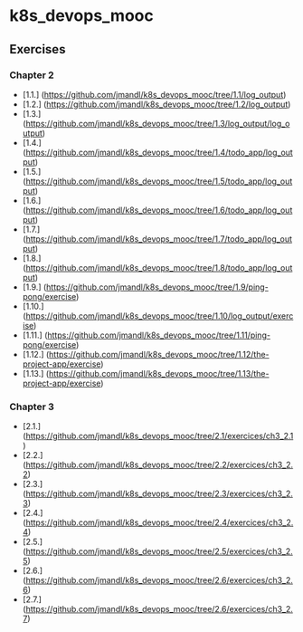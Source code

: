 # k8s_devops_mooc

## Exercises

### Chapter 2

- [1.1.] (https://github.com/jmandl/k8s_devops_mooc/tree/1.1/log_output)
- [1.2.] (https://github.com/jmandl/k8s_devops_mooc/tree/1.2/log_output)
- [1.3.] (https://github.com/jmandl/k8s_devops_mooc/tree/1.3/log_output/log_output)
- [1.4.] (https://github.com/jmandl/k8s_devops_mooc/tree/1.4/todo_app/log_output)
- [1.5.] (https://github.com/jmandl/k8s_devops_mooc/tree/1.5/todo_app/log_output)
- [1.6.] (https://github.com/jmandl/k8s_devops_mooc/tree/1.6/todo_app/log_output)
- [1.7.] (https://github.com/jmandl/k8s_devops_mooc/tree/1.7/todo_app/log_output)
- [1.8.] (https://github.com/jmandl/k8s_devops_mooc/tree/1.8/todo_app/log_output)
- [1.9.] (https://github.com/jmandl/k8s_devops_mooc/tree/1.9/ping-pong/exercise)
- [1.10.] (https://github.com/jmandl/k8s_devops_mooc/tree/1.10/log_output/exercise)
- [1.11.] (https://github.com/jmandl/k8s_devops_mooc/tree/1.11/ping-pong/exercise)
- [1.12.] (https://github.com/jmandl/k8s_devops_mooc/tree/1.12/the-project-app/exercise)
- [1.13.] (https://github.com/jmandl/k8s_devops_mooc/tree/1.13/the-project-app/exercise)

### Chapter 3

- [2.1.] (https://github.com/jmandl/k8s_devops_mooc/tree/2.1/exercices/ch3_2.1)
- [2.2.] (https://github.com/jmandl/k8s_devops_mooc/tree/2.2/exercices/ch3_2.2)
- [2.3.] (https://github.com/jmandl/k8s_devops_mooc/tree/2.3/exercices/ch3_2.3)
- [2.4.] (https://github.com/jmandl/k8s_devops_mooc/tree/2.4/exercices/ch3_2.4)
- [2.5.] (https://github.com/jmandl/k8s_devops_mooc/tree/2.5/exercices/ch3_2.5)
- [2.6.] (https://github.com/jmandl/k8s_devops_mooc/tree/2.6/exercices/ch3_2.6)
- [2.7.] (https://github.com/jmandl/k8s_devops_mooc/tree/2.6/exercices/ch3_2.7)